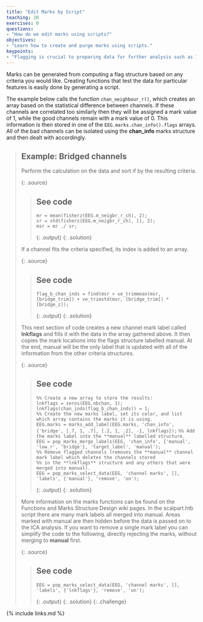 ```yaml
---
title: "Edit Marks by Script"
teaching: 20
exercises: 0
questions:
- "How do we edit marks using scripts?"
objectives:
- "Learn how to create and purge marks using scripts."
keypoints:
- "Flagging is crucial to preparing data for further analysis such as ICA because you can remove the bad channel and time data for the ICA, but then return the flags once ICA is complete, thus retaining the original data."
---
```


Marks can be generated from computing a flag structure based on any criteria you would like. Creating functions that test the data for particular features is easily done by generating a script.

The example below calls the function `chan_neighbour_r()`, which creates an array based on the statistical difference between channels. If these channels are correlated too similarly then they will be assigned a mark value of 1, while the good channels remain with a mark value of 0. This information is then stored in one of the `EEG.marks.chan_info().flags` arrays. All of the bad channels can be isolated using the **chan_info** marks structure and then dealt with accordingly.

> ## Example: Bridged channels
>
> Perform the calculation on the data and sort if by the resulting criteria.
>
> {: .source}
>
> > ## See code
> >   
> > `mr = mean(fisherz(EEG.m_neigbr_r_ch), 2);`  
> > `sr = std(fisherz(EEG.m_neigbr_r_ch), [], 2);`  
> > `msr = mr ./ sr;`  
> >
> > {: .output}
> {: .solution}
>
> If a channel fits the criteria specified, its index is added to an array.
>
> {: .source}
>
> > ## See code
> >
> > `flag_b_chan_inds = find(msr > ve_trimmean(msr, [bridge_trim]) + ve_trimstd(msr, [bridge_trim]) * [bridge_z]);`  
> >
> > {: .output}
> {: .solution}
>
> This next section of code creates a new channel mark label called **lnkflags** and fills it with the data in the array gathered above. It then copies the mark locations into the flags structure labelled manual. At the end, manual will be the only label that is updated with all of the information from the other criteria structures.
>
> {: .source}
>
> > ## See code
> > 
> > `%% Create a new array to store the results:`  
> > `lnkflags = zeros(EEG.nbchan, 1);`  
> > `lnkflags(chan_inds(flag_b_chan_inds)) = 1;`  
> > `%% Create the new marks label, set its color, and list which array contains the marks it is using.`  
> > `EEG.marks = marks_add_label(EEG.marks, 'chan_info', {'bridge', [.7, 1, .7], [.2, 1, .2], -1, lnkflags});`
> > `%% Add the marks label into the **manual** labelled structure.`  
> > `EEG = pop_marks_merge_labels(EEG, 'chan_info', {'manual', 'low_r', 'bridge'}, 'target_label', 'manual');`  
> > `%% Remove flagged channels (removes the **manual** channel mark label which deletes the channels stored`   
> > `%% in the **lnkflags** structure and any others that were merged into manual).`  
> > `EEG = pop_marks_select_data(EEG, 'channel marks', [], 'labels', {'manual'}, 'remove', 'on');`
> >
> > {: .output}
> {: .solution}
>
> More information on the marks functions can be found on the Functions and Marks Structure Design wiki pages. In the scalpart.htb script there are many mark labels all merged into manual. Areas marked with manual are then hidden before the data is passed on to the ICA analysis. If you want to remove a single mark label you can simplify the code to the following, directly rejecting the marks, without merging to **manual** first.
>
> {: .source}
>
> > ## See code
> >
> > `EEG = pop_marks_select_data(EEG, 'channel marks', [], 'labels', {'lnkflags'}, 'remove', 'on');`
> >
> > {: .output}
> {: .solution}
{: .challenge} 

{% include links.md %}

